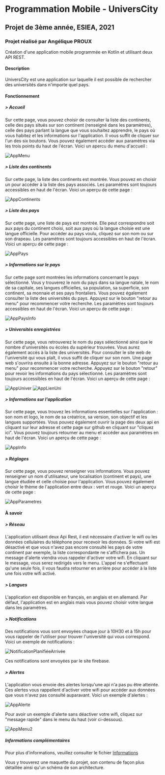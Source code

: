 # Programmation Mobile - UniversCity

## Projet de 3ème année, ESIEA, 2021

### Projet réalisé par Angélique PROUX

Création d'une application mobile programmée en Kotlin et utilisant deux API REST.

#### Description

UniversCity est une application sur laquelle il est possible de rechercher des universités dans n'importe quel pays.

#### Fonctionnement

##### > Accueil

Sur cette page, vous pouvez choisir de consulter la liste des continents, celle des pays situés sur son continent (renseigné dans les paramètres), celle des pays parlant la langue que vous souhaitez apprendre, le pays où vous habitez et les informations sur l'application.
Il vous suffit de cliquer sur l'un des six boutons. Vous pouvez également accéder aux paramètres via les trois points du haut de l'écran.
Voici un apercu du menu d'accueil :

![AppMenu](https://user-images.githubusercontent.com/72751313/119238868-97de5500-bb45-11eb-991f-fa537bad7b43.png)

##### > Liste des continents

Sur cette page, la liste des continents est montrée. Vous pouvez en choisir un pour accéder à la liste des pays associés.
Les paramètres sont toujours accessibles en haut de l'écran.
Voici un aperçu de cette page :

![AppContinents](https://user-images.githubusercontent.com/72751313/119238913-d247f200-bb45-11eb-8c49-49993a83aec2.png)

##### > Liste des pays

Sur cette page, une liste de pays est montrée. Elle peut correspondre soit aux pays du continent choisi, soit aux pays où la langue choisie est une langue officielle.
Pour accéder au pays voulu, cliquez sur son nom ou sur son drapeau.
Les paramètres sont toujours accessibles en haut de l'écran.
Voici un aperçu de cette page :

![AppPays](https://user-images.githubusercontent.com/72751313/119238925-e5f35880-bb45-11eb-8ddf-7b30fc3c7cc2.png)

##### > Informations sur le pays

Sur cette page sont montrées les informations concernant le pays sélectionné.
Vous y trouverez le nom du pays dans sa langue natale, le nom de sa capitale, ses langues officielles, sa population, sa superficie, son continent, sa monnaie et ses pays frontaliers.
Vous pouvez également consulter la liste des universités du pays.
Appuyez sur le bouton "retour au menu" pour recommencer votre recherche.
Les paramètres sont toujours accessibles en haut de l'écran.
Voici un aperçu de cette page :

![AppPaysInfo](https://user-images.githubusercontent.com/72751313/119238931-f0155700-bb45-11eb-8707-7897373d04db.png)

##### > Universités enregistrées
Sur cette page, vous retrouverez le nom du pays sélectionné ainsi que le nombre d'universités ou écoles du supérieur trouvées.
Vous aurez également accès à la liste des universités. Pour consulter le site web de l'université qui vous plaît, il vous suffit de cliquer sur son nom. Une page web s'ouvrira ensuite à la bonne adresse.
Appuyez sur le bouton "retour au menu" pour recommencer votre recherche. Appuyez sur le bouton "retour" pour revoir les informations du pays sélectionné.
Les paramètres sont toujours accessibles en haut de l'écran.
Voici un aperçu de cette page :

![AppUniver](https://user-images.githubusercontent.com/72751313/119253448-93e81c80-bbb1-11eb-915c-0659d92c27e2.png)
![AppLienUni](https://user-images.githubusercontent.com/72751313/119253928-b7ac6200-bbb3-11eb-96f2-2f8a4230d06e.png)

##### > Informations sur l'application
Sur cette page, vous trouvez les informations essentielles sur l'application : son nom et logo, le nom de sa créatrice, sa version, son objectif et les langues supportées.
Vous pouvez également ouvrir la page des deux api en cliquant sur leur adresse et cette page sur github en cliquant sur "cliquez ici".
Vous pouvez toujours retourner au menu et accéder aux paramètres en haut de l'écran.
Voici un aperçu de cette page :

![AppInfo](https://user-images.githubusercontent.com/72751313/119238937-facfec00-bb45-11eb-8ae2-70b6a628debc.png)

##### > Réglages
Sur cette page, vous pouvez renseigner vos informations. Vous pouvez renseigner un nom d'utilisateur, une localisation (continent et pays), une langue étudiée et celle choisie pour l'application.
Vous pouvez également choisir le thème de l'application entre deux : vert et rouge.
Voici un aperçu de cette page :

![AppParametres](https://user-images.githubusercontent.com/72751313/119238908-c9572080-bb45-11eb-89e5-217abf54705a.png)

#### À savoir

##### > Réseau

L'application utilisant deux Api Rest, il est nécessaire d'activer le wifi ou les données cellulaires du téléphone pour recevoir les données.
Si votre wifi est désactivé et que vous n'avez pas encore consulté les pays de votre continent par exemple, la liste correspondante ne s'affichera pas. Un message d'alerte viendra vous rappeler d'activer votre wifi. En cliquant sur le message, vous serez redirigés vers le menu.
L'appel ne s'effectuant qu'une seule fois, il vous faudra retourner en arrière pour accéder à la liste une fois votre wifi activé.

##### > Langues

L'application est disponible en français, en anglais et en allemand. Par défaut, l'application est en anglais mais vous pouvez choisir votre langue dans les paramètres.

##### > Notifications

Des notifications vous sont envoyées chaque jour à 10H30 et à 15h pour vous rappeler de l'utiliser pour trouver l'université qui vous correspond.
Voici un exemple de notifications :

![NotificationPlanifiéeArrivée](https://user-images.githubusercontent.com/72751313/119254087-a44dc680-bbb4-11eb-8bbc-26a21e01bff4.png)

Ces notifications sont envoyées par le site firebase.

##### > Alertes

L'application vous envoie des alertes lorsqu'une api n'a pas pu être atteinte. Ces alertes vous rappellent d'activer votre wifi pour accéder aux données que vous n'avez pas consulté auparavant.
Voici un exemple d'alertes :

![AppAlerte](https://user-images.githubusercontent.com/72751313/119254272-b67c3480-bbb5-11eb-9f32-bf9bc8c60bd1.png)

Pour avoir un exemple d'alerte sans déactiver votre wifi, cliquez sur "message rapide" dans le menu du haut (voir ci-dessous).

![AppMenu2](https://user-images.githubusercontent.com/72751313/119238900-bfcdb880-bb45-11eb-9487-53f098d21778.png)

##### Informations complémentaires

Pour plus d'informations, veuillez consulter le fichier [Informations](https://github.com/angelique2000/Esiea3ATDProgrammationMobile/blob/master/application_informations/Informations.md)

Vous y trouverez une maquette du projet, son contenu de façon plus détaillée ainsi qu'un schéma de son architecture.

